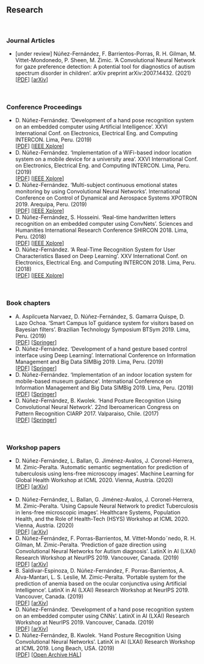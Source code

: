 <h2>Research</h2>
<br/>
<h3>Journal Articles</h3>
<ul>
<li>
[under review] Núñez-Fernández, F. Barrientos-Porras, R. H. Gilman, M. Vittet-Mondonedo, P. Sheen, M. Zimic. ‘A Convolutional Neural Network for gaze preference detection: A potential tool for diagnostics of autism spectrum disorder in children’. arXiv preprint arXiv:2007.14432. (2021) <br/>
[<a href="https://arxiv.org/abs/2007.14432">PDF</a>] 
[<a href="https://arxiv.org/abs/2007.14432">arXiv</a>] 
</li>
</ul>
<br/>
<h3>Conference Proceedings</h3>
<ul>
<li>
D. Núñez-Fernández. ‘Development of a hand pose recognition system on an embedded computer using Artificial Intelligence’. XXVI International Conf. on Electronics, Electrical Eng. and Computing INTERCON. Lima, Peru. (2019) <br/>
[<a href="/research/2019%20-%20intercon%202019%20-%20hand%20pose%20on%20embedded%20computer%20using%20ai.pdf">PDF</a>] 
[<a href="https://ieeexplore.ieee.org/document/8853573">IEEE Xplore</a>] 
</li>
<li>
D. Núñez-Fernández. ‘Implementation of a WiFi-based indoor location system on a mobile device for a university area’. XXVI International Conf. on Electronics, Electrical Eng. and Computing INTERCON. Lima, Peru. (2019) <br/>
[<a href="2019%20-%20intercon%202019%20-%20wifi%20indoor%20location%20on%20mobile%20device%20for%20university.pdf">PDF</a>] 
[<a href="https://ieeexplore.ieee.org/document/8853556">IEEE Xplore</a>] 
</li>
<li>
D. Núñez-Fernández. ‘Multi-subject continuous emotional states monitoring by using Convolutional Neural Networks’. International Conference on Control of Dynamical and Aerospace Systems XPOTRON 2019. Arequipa, Peru. (2019) <br/> 
[<a href="/research/2019%20-%20xpotron%202019%20-%20multi-subject%20emotional%20states%20monitoring.pdf">PDF</a>]
[<a href="https://ieeexplore.ieee.org/document/8705963">IEEE Xplore</a>]
</li>
<li>
D. Núñez-Fernández, S. Hosseini. ‘Real-time handwritten letters recognition on an embedded computer using ConvNets’. Sciences and Humanities International Research Conference SHIRCON 2018. Lima, Peru. (2018) <br/> 
[<a href="/research/2018%20-%20shircon%202018%20-%20real-time%20handwritten%20letters%20recognition.pdf">PDF</a>]
[<a href="https://ieeexplore.ieee.org/document/8592981">IEEE Xplore</a>]
</li>
<li>
D. Núñez-Fernández. ‘A Real-Time Recognition System for User Characteristics Based on Deep Learning’. XXV International Conf. on Electronics, Electrical Eng. and Computing INTERCON 2018. Lima, Peru. (2018) <br/> 
[<a href="/research/2018%20-%20intercon%202018%20-%20real-time%20recognition%20for%20user%20characteristics.pdf">PDF</a>] 
[<a href="https://ieeexplore.ieee.org/document/8526381">IEEE Xplore</a>] 
</li>
</ul>
<br/>
<h3>Book chapters</h3>
<ul>
<li>
A. Aspilcueta Narvaez, D. Núñez-Fernández, S. Gamarra Quispe, D. Lazo Ochoa. ‘Smart Campus IoT guidance system for visitors based on Bayesian filters’. Brazilian Technology Symposium BTSym 2019. Lima, Peru. (2019) <br/>
[<a href="/research/2019%20-%20btsym 2019%20-%20iot%20guidance%20system%20based%20on%20bayesian%20filters.pdf">PDF</a>] 
[<a href="https://doi.org/10.1007/978-3-030-57566-3_46">Springer</a>] 
</li>
<li> 
D. Núñez-Fernández. ‘Development of a hand gesture based control interface using Deep Learning’. International Conference on Information Management and Big Data SIMBig 2019. Lima, Peru. (2019) <br/>
[<a href="/research/2019%20-%20simbig%202019%20-%20development%20of%20a%20hand%20gesture%20interface.pdf">PDF</a>] 
[<a href="https://link.springer.com/chapter/10.1007%2F978-3-030-46140-9_14">Springer</a>] 
</li>
<li> 
D. Núñez-Fernández. ‘Implementation of an indoor location system for mobile-based museum guidance’. International Conference on Information Management and Big Data SIMBig 2019. Lima, Peru. (2019) <br/>
[<a href="/research/2019%20-%20simbig%202019%20-%20implementation%20of%20an%20indoor%20location%20system%20museum.pdf">PDF</a>] 
[<a href="https://link.springer.com/chapter/10.1007%2F978-3-030-46140-9_7">Springer</a>] 
</li>
<li> 
D. Núñez-Fernández, B. Kwolek. ‘Hand Posture Recognition Using Convolutional Neural Network’. 22nd Iberoamerican Congress on Pattern Recognition CIARP 2017. Valparaiso, Chile. (2017) <br/> 
[<a href="/research/2018%20-%20ciarp%202017%20-%20hand%20posture%20recognition%20using%20cnn.pdf">PDF</a>]
[<a href="https://link.springer.com/chapter/10.1007/978-3-319-75193-1_53">Springer</a>]
</li>
</ul>
<br/>
<h3>Workshop papers</h3>
<ul>
<li>
D. Núñez-Fernández, L. Ballan, G. Jiménez-Avalos, J. Coronel-Herrera, M. Zimic-Peralta. ‘Automatic semantic segmentation for prediction of tuberculosis using lens-free microscopy images’. Machine Learning for Global Health Workshop at ICML 2020. Vienna, Austria. (2020) <br/>
[<a href="/research/2020%20-%20ml4gh%20at%20icml%202020%20-%20segmentation%20for%20prediction%20of%20tuberculosis.pdf">PDF</a>] 
[<a href="https://arxiv.org/abs/2007.02482">arXiv</a>] 
</li>
<br/>	
<li>
D. Núñez-Fernández, L. Ballan, G. Jiménez-Avalos, J. Coronel-Herrera, M. Zimic-Peralta. ‘Using Capsule Neural Network to predict Tuberculosis in lens-free microscopic images’. Healthcare Systems, Population Health, and the Role of Health-Tech (HSYS) Workshop at ICML 2020. Vienna, Austria. (2020) <br/>
[<a href="/research/2020%20-%20hsys%20at%20icml%202020%20-%20capsule%20neural%20network%20for%20tuberculosis%20detection.pdf">PDF</a>] 
[<a href="https://arxiv.org/abs/2007.02457">arXiv</a>] 
</li>
<li>
D. Núñez-Fernández, F. Porras-Barrientos, M. Vittet-Mondo˜nedo, R. H. Gilman, M. Zimic-Peralta. ‘Prediction of gaze direction using Convolutional Neural Networks for Autism diagnosis’. LatinX in AI (LXAI) Research Workshop at NeurIPS 2019. Vancouver, Canada. (2019) <br/>
[<a href="/research/2019%20-%20lxai%20at%20neurips%202019%20-%20prediction%20gaze%20direction%20using%20cnns%20for%20autism.pdf">PDF</a>] 
[<a href="https://arxiv.org/abs/1911.05629">arXiv</a>] 
</li>
<li>
B. Saldivar-Espinoza, D. Núñez-Fernández, F. Porras-Barrientos, A. Alva-Mantari, L. S. Leslie, M. Zimic-Peralta. ‘Portable system for the prediction of anemia based on the ocular conjunctiva using Artificial Intelligence’. LatinX in AI (LXAI) Research Workshop at NeurIPS 2019. Vancouver, Canada. (2019) <br/>
[<a href="/research/2019%20-%20lxai%20at%20neurips%202019%20-%20prediction%20of%20anemia%20via%20the%20ocular%20conjunctiva.pdf">PDF</a>] 
[<a href="https://arxiv.org/abs/1910.12399">arXiv</a>] 
</li>
<li>
D. Núñez-Fernández. ‘Development of a hand pose recognition system on an embedded computer using CNNs’. LatinX in AI (LXAI) Research Workshop at NeurIPS 2019. Vancouver, Canada. (2019) <br/>
[<a href="/research/2019%20-%20lxai%20at%20neurips%202019%20-%20hand%20pose%20recognition%20on%20an%20embedded%20computer.pdf">PDF</a>] 
[<a href="https://arxiv.org/abs/1910.11100v1">arXiv</a>] 
</li>
<li>
D. Núñez-Fernández, B. Kwolek. ‘Hand Posture Recognition Using Convolutional Neural Networks’. LatinX in AI (LXAI) Research Workshop at ICML 2019. Long Beach, USA. (2019) <br/>
[<a href="/research/2019%20-%20lxai%20at%20icml%202019%20-%20hand%20posture%20recognition%20using%20cnns.pdf">PDF</a>] 
[<a href="https://hal.archives-ouvertes.fr/hal-02263892">Open Archive HAL</a>] 
</li>
</ul>

